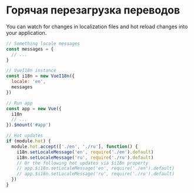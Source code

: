 # Горячая перезагрузка переводов

You can watch for changes in localization files and hot reload changes into your application.

```js
// Something locale messages
const messages = {
  // ...
}

// VueI18n instance
const i18n = new VueI18n({
  locale: 'en',
  messages
})

// Run app
const app = new Vue({
  i18n
  // ...
}).$mount('#app')

// Hot updates
if (module.hot) {
  module.hot.accept(['./en', './ru'], function() {
    i18n.setLocaleMessage('en', require('./en').default)
    i18n.setLocaleMessage('ru', require('./ru').default)
    // Or the following hot updates via $i18n property
    // app.$i18n.setLocaleMessage('en', require('./en').default)
    // app.$i18n.setLocaleMessage('ru', require('./ru').default)
  })
}
```
